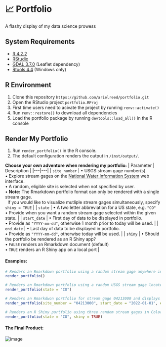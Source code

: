 # :chart_with_upwards_trend: Portfolio
A flashy display of my data science prowess
## System Requirements
   - [R 4.2.2](https://cran.r-project.org/bin/windows/base/old/)
   - [RStudio](https://posit.co/download/rstudio-desktop/)
   - [GDAL 3.7.0](https://gdal.org/download.html) (Leaflet dependency)
   - [Rtools 4.4](https://cran.r-project.org/bin/windows/Rtools/) (Windows only)
   
## R Environment
1. Clone this repository `https://github.com/arielreed/portfolio.git`
2. Open the RStudio project `portfolio.RProj`
3. First time users need to acivate the project by running `renv::activate()`
4. Run `renv::restore()` to download all dependencies
5. Load the portfolio package by running `devtools::load_all()` in the R console

## Render My Portfolio

1. Run `render_portfolio()` in the R console.
2. The default configuration renders the output in `/inst/output/`.

**Choose your own adventure when rendering my portfolio:**
  | Parameter | Description |
|---|---|
| `site_number` | &#8226; USGS stream gage number(s).<br>&#8226; Explore stream gages on the [National Water Information System](https://maps.waterdata.usgs.gov/mapper/index.html) web interface.<br>&#8226; A random, eligible site is selected when not specified by user.<br>&#8226; <b>Note:</b> The Rmarkdown portfolio format can only be rendered with a single stream gage.<br>&nbsp;&nbsp;If you would like to visualize mutliple stream gages simultaneously, specify `shiny = TRUE` |
| `state` | &#8226; A two letter abbreviation for a US state, e.g. `"CO"`<br>&#8226; Provide when you want a random stream gage selected within the given state. |
| `start_date` | &#8226; First day of data to be displayed in portfolio.<br>&#8226; Provide as `"YYYY-mm-dd"`, otherwise 1 month prior to today will be used. |
| `end_date` | &#8226; Last day of data to be displayed in portfolio.<br>&#8226; Provide as `"YYYY-mm-dd"`, otherwise today will be used. |
| `shiny` | &#8226; Should the portfolio be rendered as an R Shiny app?<br>&#8226; `FALSE` renders an Rmarkdown document (default)<br>&#8226; `TRUE` renders an R Shiny app on a local port |

#### Examples:
```r
# Renders an Rmarkdown portfolio using a random stream gage anywhere in the USA and displays the past 1 month of data.
render_portfolio()

# Renders an Rmarkdown portfolio using a random USGS stream gage located in Colorado, USA and displays the past 1 month of data.
render_portfolio(state = "CO")

# Renders an Rmarkdwon portfolio for stream gage 04213000 and displays all data from 2022.
render_portfolio(site_number = "04213000", start_date = "2022-01-01", end_date = "2022-12-31")

# Renders an R Shiny portfolio using three random stream gages in Colorado.
render_portfolio(state = "CO", shiny = TRUE)
```

#### The Final Product:
![image](https://github.com/arielreed/portfolio/assets/52611343/136b7fb5-e9fa-4561-b7ef-f833cdbbd2d1)



